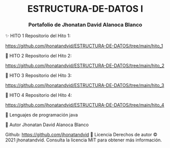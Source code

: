 <h1 align="center">ESTRUCTURA-DE-DATOS I</h1>
<h3 align="center">Portafolio de Jhonatan David Alanoca Blanco</h3>
✨ HITO 1
Repositorio del Hito 1:

https://github.com/jhonatandvid/ESTRUCTURA-DE-DATOS/tree/main/hito_1

🚀 HITO 2
Repositorio del Hito 2:

https://github.com/jhonatandvid/ESTRUCTURA-DE-DATOS/tree/main/hito_2

📖 HITO 3
Repositorio del Hito 3:

https://github.com/jhonatandvid/ESTRUCTURA-DE-DATOS/tree/main/hito_3

📖 HITO 4
Repositorio del Hito 4:

https://github.com/jhonatandvid/ESTRUCTURA-DE-DATOS/tree/main/hito_4

📖 Lenguajes de programación
java

👤 Autor
Jhonatan David Alanoca Blanco

Github: https://github.com/jhonatandvid
📝 Licencia
Derechos de autor © 2021 jhonatandvid.
Consulta la licencia MIT para obtener más información.
